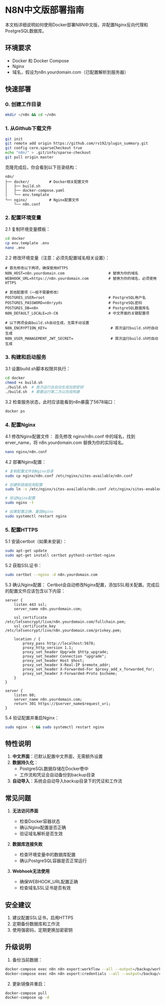 # N8N中文版部署指南

本文档详细说明如何使用Docker部署N8N中文版，并配置Nginx反向代理和PostgreSQL数据库。

## 环境要求

- Docker 和 Docker Compose
- Nginx
- 域名，假设为n8n.yourdomain.com（已配置解析到服务器）

## 快速部署
### 0. 创建工作目录
```bash
mkdir ~/n8n && cd ~/n8n
```
### 1. 从Github下载文件
```bash
git init
git remote add origin https://github.com/rv192/plugin_summary.git
git config core.sparseCheckout true
echo "n8n/" > .git/info/sparse-checkout
git pull origin master
```
克隆完成后，你会看到以下目录结构：
```
n8n/
├── docker/         # Docker相关配置文件
│   ├── build.sh
│   ├── docker-compose.yaml
│   └── env.template
└── nginx/          # Nginx配置文件
    └── n8n.conf
```
### 2. 配置环境变量
2.1 复制环境变量模板：
```bash
cd docker
cp env.template .env
nano .env
```

2.2 修改环境变量（注意：必须先配置域名相关设置）：
```env
# 首先修改以下两项，确保使用HTTPS
N8N_HOST=n8n.yourdomain.com                    # 替换为你的域名
WEBHOOK_URL=https://n8n.yourdomain.com         # 替换为你的域名，必须使用HTTPS

# 其他配置项（一般不需要修改）
POSTGRES_USER=root                             # PostgreSQL用户名
POSTGRES_PASSWORD=n8n!yyds                     # PostgreSQL密码
POSTGRES_DB=n8n                                # PostgreSQL数据库名
N8N_DEFAULT_LOCALE=zh-CN                       # 中文界面的关键配置项

# 以下两项会由build.sh自动生成，无需手动设置
N8N_ENCRYPTION_KEY=                             # 首次运行build.sh时自动生成
N8N_USER_MANAGEMENT_JWT_SECRET=                 # 首次运行build.sh时自动生成
```

### 3. 构建和启动服务
3.1 设置build.sh脚本权限并执行：
```bash
cd docker
chmod +x build.sh
./build.sh  # 首次运行会自动生成加密密钥
./build.sh  # 需要运行第二次以完成构建
```

3.2 检查服务状态，此时应该能看到n8n暴露了5678端口：
```bash
docker ps
```

### 4. 配置Nginx
4.1 修改Nginx配置文件：
首先修改 nginx/n8n.conf 中的域名，找到erver_name，将 n8n.yourdomain.com 替换为你的实际域名。
```bash
nano nginx/n8n.conf
```

4.2 部署Nginx配置：
```bash
# 复制配置文件到Nginx目录
sudo cp nginx/n8n.conf /etc/nginx/sites-available/n8n.conf

# 创建软链接启用配置
sudo ln -s /etc/nginx/sites-available/n8n.conf /etc/nginx/sites-enabled/

# 验证Nginx配置
sudo nginx -t

# 如果配置正确，重启Nginx
sudo systemctl restart nginx
```

### 5. 配置HTTPS
5.1 安装certbot（如果未安装）：
```bash
sudo apt-get update
sudo apt-get install certbot python3-certbot-nginx
```

5.2 获取SSL证书：
```bash
sudo certbot --nginx -d n8n.yourdomain.com
```

5.3 确认Nginx配置：
Certbot会自动修改Nginx配置，添加SSL相关配置。完成后的配置文件应该包含以下内容：
```nginx
server {
    listen 443 ssl;
    server_name n8n.yourdomain.com;

    ssl_certificate /etc/letsencrypt/live/n8n.yourdomain.com/fullchain.pem;
    ssl_certificate_key /etc/letsencrypt/live/n8n.yourdomain.com/privkey.pem;

    location / {
        proxy_pass http://localhost:5678;
        proxy_http_version 1.1;
        proxy_set_header Upgrade $http_upgrade;
        proxy_set_header Connection "upgrade";
        proxy_set_header Host $host;
        proxy_set_header X-Real-IP $remote_addr;
        proxy_set_header X-Forwarded-For $proxy_add_x_forwarded_for;
        proxy_set_header X-Forwarded-Proto $scheme;
    }
}

server {
    listen 80;
    server_name n8n.yourdomain.com;
    return 301 https://$server_name$request_uri;
}
```

5.4 验证配置并重启Nginx：
```bash
sudo nginx -t && sudo systemctl restart nginx
```

## 特性说明

1. **中文界面**：已默认配置中文界面，无需额外设置
2. **数据持久化**：
   - PostgreSQL数据存储在Docker卷中
   - 工作流和凭证会自动备份到backup目录
3. **自动导入**：系统会自动导入backup目录下的凭证和工作流

## 常见问题

1. **无法访问界面**
   - 检查Docker容器状态
   - 确认Nginx配置是否正确
   - 验证域名解析是否生效

2. **数据库连接失败**
   - 检查环境变量中的数据库配置
   - 确认PostgreSQL容器是否正常运行

3. **Webhook无法使用**
   - 确保WEBHOOK_URL配置正确
   - 检查域名SSL证书是否有效

## 安全建议

1. 建议配置SSL证书，启用HTTPS
2. 定期备份数据库和工作流
3. 使用强密码，定期更换加密密钥

## 升级说明

1. 备份当前数据：
```bash
docker-compose exec n8n n8n export:workflow --all --output=/backup/workflows
docker-compose exec n8n n8n export:credentials --all --output=/backup/credentials
```

2. 更新镜像并重启：
```bash
docker-compose pull
docker-compose up -d
```